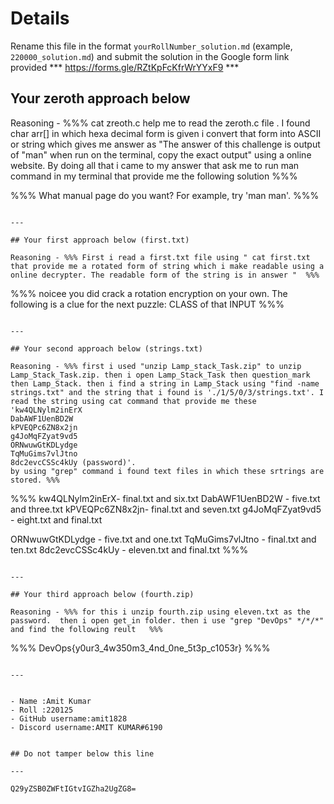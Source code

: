 # Details

Rename this file in the format `yourRollNumber_solution.md` (example, `220000_solution.md`) and submit the solution in the Google form link provided 
*** https://forms.gle/RZtKpFcKfrWrYYxF9 ***


## Your zeroth approach below

Reasoning - %%% cat zreoth.c help me to read the zeroth.c file . I found char arr[] in which hexa decimal form is given i convert that form into ASCII or string which gives me answer as "The answer of this challenge is output of "man" when run on the terminal, copy the exact output" using a online website.  By doing all that i came to my answer that ask me to run man command in my terminal that provide me the following solution %%%


%%% What manual page do you want?
For example, try 'man man'.
   %%%
```

---

## Your first approach below (first.txt)

Reasoning - %%% First i read a first.txt file using " cat first.txt that provide me a rotated form of string which i make readable using a online decrypter. The readable form of the string is in answer "  %%%

```
%%% noicee you did crack a rotation encryption on your own. The following is a clue for the next puzzle: CLASS of that INPUT %%%
```

---

## Your second approach below (strings.txt)

Reasoning - %%% first i used "unzip Lamp_stack_Task.zip" to unzip Lamp_Stack_Task.zip. then i open Lamp_Stack_Task then question_mark then Lamp_Stack. then i find a string in Lamp_Stack using "find -name strings.txt" and the string that i found is './1/5/0/3/strings.txt'. I read the string using cat command that provide me these 'kw4QLNylm2inErX
DabAWF1UenBD2W
kPVEQPc6ZN8x2jn
g4JoMqFZyat9vd5
ORNwuwGtKDLydge
TqMuGims7vlJtno
8dc2evcCSSc4kUy (password)'.
by using "grep" command i found text files in which these srtrings are stored. %%%

```
%%% kw4QLNylm2inErX- final.txt and six.txt
DabAWF1UenBD2W - five.txt and three.txt
kPVEQPc6ZN8x2jn- final.txt and seven.txt
g4JoMqFZyat9vd5 - eight.txt and final.txt

ORNwuwGtKDLydge - five.txt and one.txt
TqMuGims7vlJtno - final.txt and ten.txt
8dc2evcCSSc4kUy - eleven.txt and final.txt  %%%
```

---

## Your third approach below (fourth.zip)

Reasoning - %%% for this i unzip fourth.zip using eleven.txt as the password.  then i open get_in folder. then i use "grep "DevOps" */*/*" and find the following reult   %%%

```
%%% DevOps{y0ur3_4w350m3_4nd_0ne_5t3p_c1053r}
 %%%
```

---


- Name :Amit Kumar
- Roll :220125
- GitHub username:amit1828
- Discord username:AMIT KUMAR#6190


## Do not tamper below this line

---

Q29yZSB0ZWFtIGtvIGZha2UgZG8=
